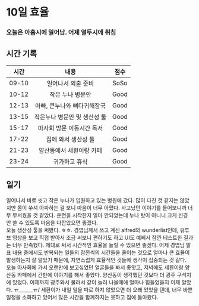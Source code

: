 # 10일 효율

### 오늘은 아홉시에 일어남. 어제 열두시에 취침

## 시간 기록 
|시간|내용|점수|
|:-:|:-:|:-:|
|09-10|일어나서 외출 준비|SoSo|
|10-12|작은 누나 병문안|Good|
|12-13|아빠, 큰누나와 뼈다귀해장국|Good|
|13-15|작은누나 병문안 및 생산성 툴|Good|
|15-17|마사회 방문 이동시간 독서|Good|
|17-22|집에 와서 생산성 툴|Good|
|21-23|양산동에서 세환이랑 카페|Good|
|23-24|귀가하고 휴식|Good|

## 일기
일어나서 바로 씻고 작은 누나가 입원하고 있는 병원에 갔다. 많이 다친 것 같지는 않았지만 몸이 쑤셔 아파하는 걸 보니 마음이 너무 아팠다. 사고났던 이야기를 들어보니까 너무 무서웠을 것 같았다. 운전을 시작한지 얼마 안되었는데 누나 탓이 아니니 크게 신경 안 쓸 수 있도록 마음을 다잡았으면 좋겠다.  
오늘 생산성 툴을 써봤다. ㅎㅎ. 경엽님께서 쓰고 계신 alfred와 wunderlist인데, 유튜브 영상을 보고 직접 받아서 조금 써보니 편하기도 하고 UI도 예뻐서 잠깐 테스트한 결과는 너무 만족했다. 제대로 써서 시간적인 효율을 늘릴 수 있으면 좋겠다. 어제 경엽님 발표 내용 중에서도 반복되는 일들의 잠깐씩의 시간들을 줄이는 것으로 얼마나 큰 효율이 발생하는지 잘 알았기 때문에, 자연스럽게 효율적인 것들에 생각이 집중되는 것 같다.  
오늘 마사회에 가서 오랜만에 보고싶었던 얼굴들을 봐서 좋앗고, 저녁에도 세환이랑 양산동 카페에서 간만에 이야기를 해서 좋았다. 양산동이 생각했던 것보다 더 광주 구석지에 있었다. 이제까지 광주와서 불러서 같이 놀러 나올때에 얼마나 힘들었을지 이제 알았다. ㅠ______ㅠ/ 세환이가 내일 일을 따로 하지 않았으면 더 오래 있었을 텐데, 너무 바쁜 일정을 소화하고 있어서 많은 시간을 함께하지는 못하고 집에 돌아왔다.